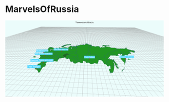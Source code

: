 # MarvelsOfRussia

![Скриншот](https://github.com/YuriyPimenov/MarvelsOfRussia/raw/master/screenshot.png)
